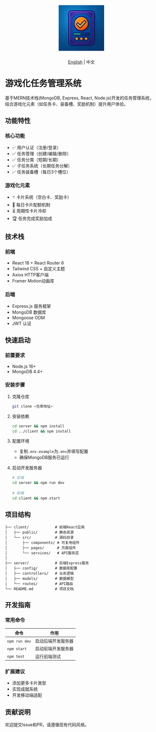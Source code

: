 <h1 align="center">
  <a href="https://github.com">
    <img src="https://github.com/Jiaofeisiling/732demo/blob/099be042fc88f0b0be3fa42862fa6fc8611953ec/client/public/logo.png?raw=true" width="150" height="150" alt="banner" />
  </a>
</h1>
<p align="center">
  <a href="./README_EN.md">English</a> | 中文 <br></p>
<div align="center">
</div>

# 游戏化任务管理系统

基于MERN技术栈(MongoDB, Express, React, Node.js)开发的任务管理系统，结合游戏化元素（如任务卡、装备槽、奖励机制）提升用户体验。

## 功能特性

### 核心功能
- ✅ 用户认证（注册/登录）
- ✅ 任务管理（创建/编辑/删除）
- ✅ 任务分类（短期/长期）
- ✅ 子任务系统（长期任务分解）
- ✅ 任务装备槽（每日3个槽位）

### 游戏化元素
- 🃏 卡片系统（空白卡、奖励卡）
- 🎯 每日卡片配额机制
- ⏳ 周期性卡片冷却
- 🏆 任务完成奖励加成

## 技术栈

### 前端
- React 18 + React Router 6
- Tailwind CSS + 自定义主题
- Axios HTTP客户端
- Framer Motion动画库

### 后端
- Express.js 服务框架
- MongoDB 数据库
- Mongoose ODM
- JWT 认证

## 快速启动

### 前置要求
- Node.js 16+
- MongoDB 4.4+

### 安装步骤
1. 克隆仓库
   ```bash
   git clone <仓库地址>
   ```

2. 安装依赖
   ```bash
   cd server && npm install
   cd ../client && npm install
   ```

3. 配置环境
    - 复制`.env.example`为`.env`并填写配置
    - 确保MongoDB服务已运行

4. 启动开发服务器
   ```bash
   # 后端
   cd server && npm run dev
   
   # 前端
   cd client && npm start
   ```

## 项目结构

```
├── client/            # 前端React应用
│   ├── public/        # 静态资源
│   └── src/           # 源码目录
│       ├── components/ # 可复用组件
│       ├── pages/      # 页面组件
│       └── services/   # API服务层
│
├── server/            # 后端Express服务
│   ├── config/        # 数据库配置
│   ├── controllers/   # 业务逻辑
│   ├── models/        # 数据模型
│   └── routes/        # API路由
└── README.md          # 项目文档
```

## 开发指南

### 常用命令
| 命令                | 作用                  |
|---------------------|----------------------|
| `npm run dev`       | 启动后端开发服务器    |
| `npm start`         | 启动前端开发服务器    |
| `npm test`          | 运行前端测试          |

### 扩展建议
- 添加更多卡片类型
- 实现成就系统
- 开发移动端适配

## 贡献说明
欢迎提交Issue和PR，请遵循现有代码风格。